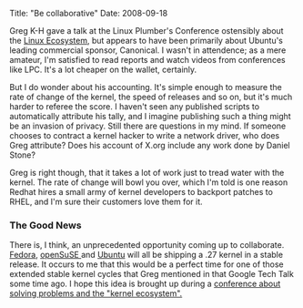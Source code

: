 Title: "Be collaborative"
Date: 2008-09-18

Greg K-H gave a talk at the Linux Plumber's Conference ostensibly about the
[Linux Ecosystem][1], but appears to have been primarily about Ubuntu's
leading commercial sponsor, Canonical. I wasn't in attendence; as a mere
amateur, I'm satisfied to read reports and watch videos from conferences like
LPC. It's a lot cheaper on the wallet, certainly.

But I do wonder about his accounting. It's simple enough to measure the rate
of change of the kernel, the speed of releases and so on, but it's much harder
to referee the score. I haven't seen any published scripts to automatically
attribute his tally, and I imagine publishing such a thing might be an
invasion of privacy. Still there are questions in my mind. If someone chooses
to contract a kernel hacker to write a network driver, who does Greg
attribute? Does his account of X.org include any work done by Daniel Stone?

Greg is right though, that it takes a lot of work just to tread water with the
kernel. The rate of change will bowl you over, which I'm told is one reason
Redhat hires a small army of kernel developers to backport patches to RHEL,
and I'm sure their customers love them for it.

### The Good News

There is, I think, an unprecedented opportunity coming up to collaborate.
[Fedora][2], [openSuSE ][3] and [Ubuntu][4] will all be shipping a .27 kernel
in a stable release. It occurs to me that this would be a perfect time for one
of those extended stable kernel cycles that Greg mentioned in that Google Tech
Talk some time ago. I hope this idea is brought up during a [conference about
solving problems and the "kernel ecosystem".][5]

   [1]: http://www.kroah.com/log/linux/lpc_2008_keynote.html

   [2]: http://fedoraproject.org/wiki/Releases/10/Alpha/ReleaseNotes#Kernel_2.6.27_development_version

   [3]: http://en.opensuse.org/Roadmap/11.1

   [4]: http://packages.ubuntu.com/intrepid/linux-image-generic

   [5]: http://linuxplumbersconf.org/

